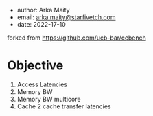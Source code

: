 
- author: Arka Maity
- email: arka.maity@starfivetch.com
- date: 2022-17-10

forked from https://github.com/ucb-bar/ccbench

# Objective
1. Access Latencies
2. Memory BW
3. Memory BW multicore
4. Cache 2 cache transfer latencies
